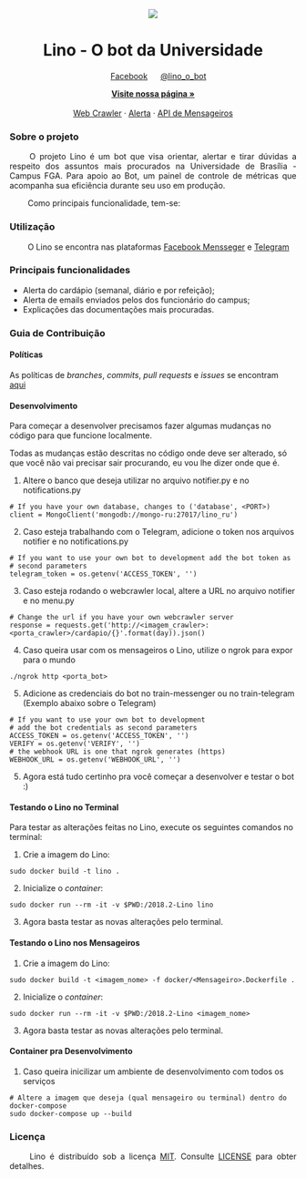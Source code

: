 
<p align="center">
  <img src="https://user-images.githubusercontent.com/18364727/46375175-19b5a300-c669-11e8-898e-00b4f5a1fed4.png">
</p>

<h1 align="center"> Lino - O bot da Universidade</h1>
<p align="center">
  <img width="15" src="https://user-images.githubusercontent.com/18364727/46375818-d2c8ad00-c66a-11e8-95a3-a4f80e984a35.png">
  <a href="https://www.facebook.com/Lino-303317230254781/?modal=admin_todo_tour" margin=50>Facebook</a>
  <img width="15" src="https://user-images.githubusercontent.com/18364727/46376121-9a759e80-c66b-11e8-8aa0-6c4cf887089e.png">
  <a href="https://web.telegram.org/#/im?p=@lino_o_bot">@lino_o_bot</a>
</p>
  <p align="center">
    <a href="https://botlino.github.io/docs/"><strong>Visite nossa página &raquo;</strong></a>
    <br>
    <br>
    <a href="https://github.com/BotLino/Lino-WebCrawler">Web Crawler</a>
    &middot;
    <a href="https://github.com/BotLino/Lino-Alerta">Alerta</a>
    &middot;
    <a href="https://github.com/BotLino/Lino-API-Mensageiros">API de Mensageiros</a>
  </p>
</p>

### Sobre o projeto

<p align="justify"> &emsp;&emsp;
  O projeto Lino é um bot que visa orientar, alertar e tirar dúvidas a respeito dos assuntos mais procurados na Universidade de Brasília - Campus FGA. Para apoio ao Bot, um painel de controle de métricas que acompanha sua eficiência durante seu uso em produção.</p>

<p align="justify"> &emsp;&emsp;
  Como principais funcionalidade, tem-se:
</p>


### Utilização

&emsp;&emsp; O Lino se encontra nas plataformas <a href="https://www.facebook.com/Lino-303317230254781/?modal=admin_todo_tour" margin=50>Facebook Mensseger</a> e <a href="https://web.telegram.org/#/im?p=@lino_o_bot">Telegram</a>

### Principais funcionalidades

* Alerta do cardápio (semanal, diário e por refeição);
* Alerta de emails enviados pelos dos funcionário do campus;
* Explicações das documentações mais procuradas.

### Guia de Contribuição

#### Políticas

As políticas de _branches_, _commits_, _pull requests_ e _issues_ se encontram [aqui](https://github.com/fga-eps-mds/2018.2-Lino/tree/master/docs/policies)

#### Desenvolvimento

Para começar a desenvolver precisamos fazer algumas mudanças no código para que funcione localmente.

Todas as mudanças estão descritas no código onde deve ser alterado, só que você não vai precisar sair procurando, eu vou lhe dizer onde que é.

1. Altere o banco que deseja utilizar no arquivo notifier.py e no notifications.py
```
# If you have your own database, changes to ('database', <PORT>)
client = MongoClient('mongodb://mongo-ru:27017/lino_ru')
```

2. Caso esteja trabalhando com o Telegram, adicione o token nos arquivos notifier e no notifications.py
```
# If you want to use your own bot to development add the bot token as
# second parameters
telegram_token = os.getenv('ACCESS_TOKEN', '')
```

3. Caso esteja rodando o webcrawler local, altere a URL no arquivo notifier e no menu.py
```
# Change the url if you have your own webcrawler server
response = requests.get('http://<imagem_crawler>:<porta_crawler>/cardapio/{}'.format(day)).json()
```

4. Caso queira usar com os mensageiros o Lino, utilize o ngrok para expor para o mundo
```
./ngrok http <porta_bot>
```

5. Adicione as credenciais do bot no train-messenger ou no train-telegram (Exemplo abaixo sobre o Telegram)
```
# If you want to use your own bot to development
# add the bot credentials as second parameters
ACCESS_TOKEN = os.getenv('ACCESS_TOKEN', '')
VERIFY = os.getenv('VERIFY', '')
# the webhook URL is one that ngrok generates (https)
WEBHOOK_URL = os.getenv('WEBHOOK_URL', '')
```

5. Agora está tudo certinho pra você começar a desenvolver e testar o bot :)


#### Testando o Lino no Terminal

Para testar as alterações feitas no Lino, execute os seguintes comandos no terminal:

1. Crie a imagem do Lino:
```
sudo docker build -t lino .
```

2. Inicialize o _container_:
```
sudo docker run --rm -it -v $PWD:/2018.2-Lino lino
```

3. Agora basta testar as novas alterações pelo terminal.

#### Testando o Lino nos Mensageiros

1. Crie a imagem do Lino:
```
sudo docker build -t <imagem_nome> -f docker/<Mensageiro>.Dockerfile .
```

2. Inicialize o _container_:
```
sudo docker run --rm -it -v $PWD:/2018.2-Lino <imagem_nome>
```

3. Agora basta testar as novas alterações pelo terminal.

#### Container pra Desenvolvimento

1. Caso queira inicilizar um ambiente de desenvolvimento com todos os serviços
```
# Altere a imagem que deseja (qual mensageiro ou terminal) dentro do docker-compose
sudo docker-compose up --build
```

### Licença

<p align="justify">&emsp;&emsp; Lino é distribuído sob a licença <a href="https://opensource.org/licenses/MIT">MIT</a>. Consulte <a href="https://github.com/fga-eps-mds/2018.2-Lino/blob/master/LICENSE.md">LICENSE</a> para obter detalhes.</p>
